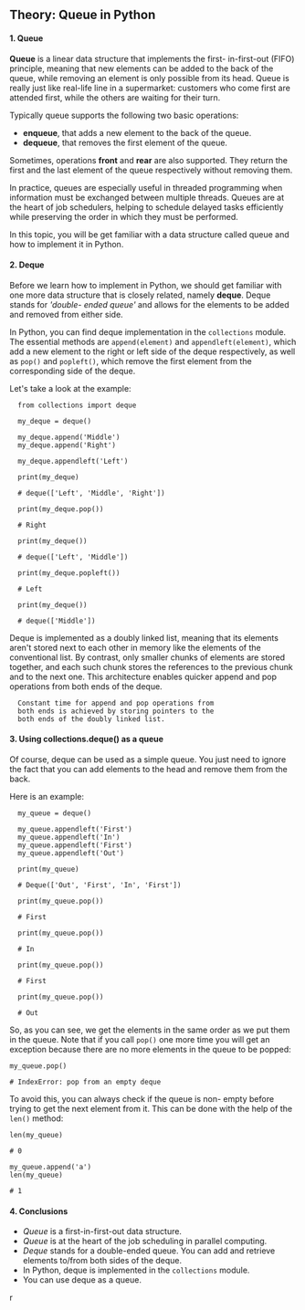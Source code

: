 ## Theory: Queue in Python

#### 1. Queue
**Queue** is a linear data structure that implements the first-
in-first-out (FIFO) principle, meaning that new elements
can be added to the back of the queue, while removing an
element is only possible from its head. Queue is really
just like real-life line in  a supermarket: customers
who come first are attended first, while the others are 
waiting for their turn.

Typically queue supports the following two basic
operations:
- **enqueue**, that adds a new element to the back of the 
  queue.
- **dequeue**, that removes the first element of the 
  queue.

Sometimes, operations **front** and **rear** are also supported.
They return the first and the last element of the queue
respectively without removing them.

In practice, queues are especially useful in threaded
programming when information must be exchanged
between multiple threads. Queues are at the heart of job
schedulers, helping to schedule delayed tasks efficiently
while preserving the order in which they must be
performed.

In this topic, you will be get familiar with a data structure
called queue and how to implement it in Python.

#### 2. Deque
Before we learn how to implement in Python, we 
should get familiar with one more data structure that is
closely related, namely **deque**. Deque stands for *'double-
ended queue'* and allows for the elements to be added
and removed from either side.

In Python, you can find deque implementation in the 
`collections` module. The essential methods are 
`append(element)` and `appendleft(element)`, which add a 
new element to the right or left side of the deque
respectively, as well as `pop()` and `popleft()`, which
remove the first element from the corresponding side of 
the deque.

Let's take a look at the example:
  
      from collections import deque

      my_deque = deque()

      my_deque.append('Middle')
      my_deque.append('Right')

      my_deque.appendleft('Left')

      print(my_deque)

      # deque(['Left', 'Middle', 'Right'])

      print(my_deque.pop())

      # Right

      print(my_deque())

      # deque(['Left', 'Middle'])

      print(my_deque.popleft())

      # Left

      print(my_deque())

      # deque(['Middle'])
      
Deque is implemented as a doubly linked list, meaning 
that its elements aren't stored next to each other in
memory like the elements of the conventional list. By
contrast, only smaller chunks of elements are stored
together, and each such chunk stores the references to 
the previous chunk and to the next one. This architecture
enables quicker append and pop operations from both
ends of the deque.

      Constant time for append and pop operations from
      both ends is achieved by storing pointers to the 
      both ends of the doubly linked list.


#### 3. Using collections.deque() as a queue
Of course, deque can be used as a simple queue. You just 
need to ignore the fact that you can add elements to the 
head and remove them from the back.

Here is an example:

      my_queue = deque()

      my_queue.appendleft('First')
      my_queue.appendleft('In')
      my_queue.appendleft('First')
      my_queue.appendleft('Out')
    
      print(my_queue)

      # Deque(['Out', 'First', 'In', 'First'])

      print(my_queue.pop())

      # First

      print(my_queue.pop())

      # In

      print(my_queue.pop())

      # First

      print(my_queue.pop())

      # Out

So, as you can see, we get the elements in the same order
as we put them in the queue. Note that if you call `pop()`
one more time you will get an exception because there
are no more elements in the queue to be popped:

    my_queue.pop()

    # IndexError: pop from an empty deque

To avoid this, you can always check if the queue is non-
empty before trying to get the next element from it. This
can be done with the help of the `len()` method:
  
    len(my_queue)

    # 0

    my_queue.append('a')
    len(my_queue)

    # 1

#### 4. Conclusions
- *Queue* is a first-in-first-out data structure.
- *Queue* is at the heart of the job scheduling in
  parallel computing.
- *Deque* stands for a double-ended queue. You can
  add and retrieve elements to/from both sides of the 
  deque.
- In Python, deque is implemented in the 
  `collections` module.
- You can use deque as a queue.






















































































r










































































































































































































































































































































































































































































































































































































































































































































































































































































































































































































































































































































































































































































































































































































































































































































































































































































































































































































































































































































































































































































































































































































































































































































































































































































































































































































































































































































































































































































































































































































































































































































































































































































































































































